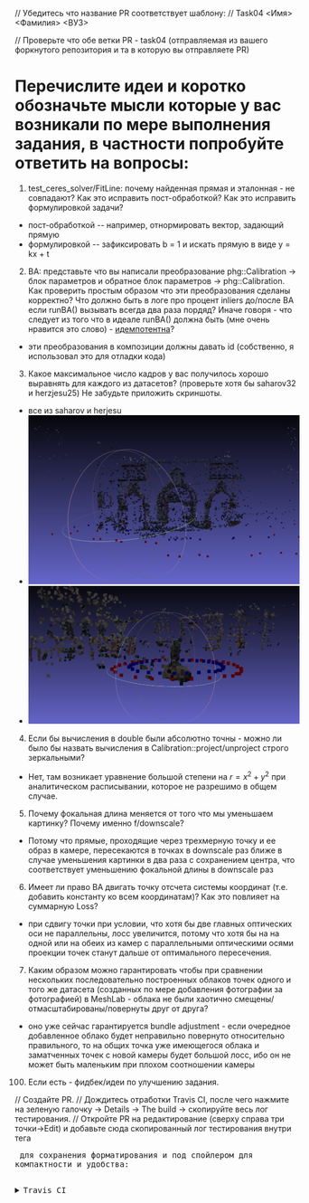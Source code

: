 // Убедитесь что название PR соответствует шаблону:
// Task04 <Имя> <Фамилия> <ВУЗ>

// Проверьте что обе ветки PR - task04 (отправляемая из вашего форкнутого репозитория и та в которую вы отправляете PR)

# Перечислите идеи и коротко обозначьте мысли которые у вас возникали по мере выполнения задания, в частности попробуйте ответить на вопросы:

1) test_ceres_solver/FitLine: почему найденная прямая и эталонная - не совпадают? Как это исправить пост-обработкой? Как это исправить формулировкой задачи?

- пост-обработкой -- например, отнормировать вектор, задающий прямую
- формулировкой -- зафиксировать b = 1 и искать прямую в виде y = kx + t

2) BA: представьте что вы написали преобразование phg::Calibration -> блок параметров и обратное блок параметров -> phg::Calibration. Как проверить простым образом что эти преобразования сделаны корректно? Что должно быть в логе про процент inliers до/после BA если runBA() вызывать всегда два раза пордяд? Иначе говоря - что следует из того что в идеале runBA() должна быть (мне очень нравится это слово) - [идемпотентна](https://ru.wikipedia.org/wiki/%D0%98%D0%B4%D0%B5%D0%BC%D0%BF%D0%BE%D1%82%D0%B5%D0%BD%D1%82%D0%BD%D0%BE%D1%81%D1%82%D1%8C)?

- эти преобразования в композиции должны давать id (собственно, я использовал это для отладки кода)

3) Какое максимальное число кадров у вас получилось хорошо выравнять для каждого из датасетов? (проверьте хотя бы saharov32 и herzjesu25) Не забудьте приложить скриншоты.
- все из saharov и herjesu
- ![img.png](img.png)
- ![img_1.png](img_1.png)

4) Если бы вычисления в double были абсолютно точны - можно ли было бы назвать вычисления в Calibration::project/unproject строго зеркальными? 
- Нет, там возникает уравнение большой степени на $r = x^2 + y^2$ при аналитическом расписывании, которое не разрешимо в общем случае.

5) Почему фокальная длина меняется от того что мы уменьшаем картинку? Почему именно f/downscale?
- Потому что прямые, проходящие через трехмерную точку и ее образ в камере, пересекаются в точках в downscale раз ближе в случае уменьшения картинки в два раза с сохранением центра, что соответствует уменьшению фокальной длины в downscale раз

6) Имеет ли право BA двигать точку отсчета системы координат (т.е. добавить константу ко всем координатам)? Как это повлияет на суммарную Loss?
- при сдвигу точки при условии, что хотя бы две главных оптических оси не параллельны, лосс увеличится, потому что хотя бы на на одной или на обеих из камер с параллельными оптическими осями проекции точек станут дальше от оптимального пересечения.

7) Каким образом можно гарантировать чтобы при сравнении нескольких последовательно построенных облаков точек одного и того же датасета (созданных по мере добавления фотографии за фотографией) в MeshLab - облака не были хаотично смещены/отмасштабированы/повернуты друг от друга?
- оно уже сейчас гарантируется bundle adjustment - если очередное добавленное облако будет неправильно повернуто относительно правильного, то на общих точка уже имеющегося облака и заматченных точек с новой камеры будет большой лосс, ибо он не может быть маленьким при плохом соотношении камеры 

100) Если есть - фидбек/идеи по улучшению задания.


// Создайте PR.
// Дождитесь отработки Travis CI, после чего нажмите на зеленую галочку -> Details -> The build -> скопируйте весь лог тестирования.
// Откройте PR на редактирование (сверху справа три точки->Edit) и добавьте сюда скопированный лог тестирования внутри тега <pre> для сохранения форматирования и под спойлером для компактности и удобства:

<details><summary>Travis CI</summary><p>

<pre>
$ ./build/test_ceres_solver
...
$ ./build/test_sfm_ba
...
</pre>

</p></details>